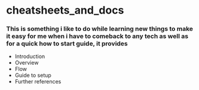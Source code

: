# cheatsheets_and_docs 
### This is something i like to do while learning new things to make it easy for me when i have to comeback to any tech as well as for a quick how to start guide, it provides
- Introduction 
- Overview
- Flow 
- Guide to setup
- Further references 
